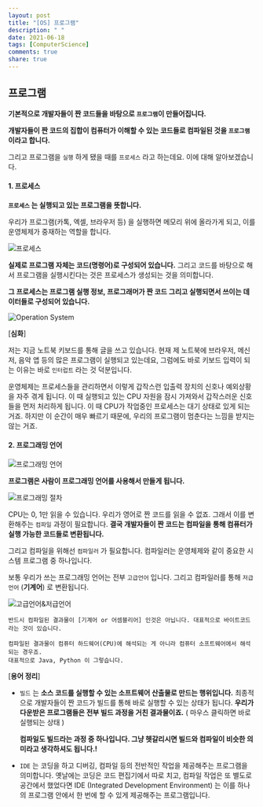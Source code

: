 ```yaml
---
layout: post
title: "[OS] 프로그램"
description: " "
date: 2021-06-18
tags: [ComputerScience]
comments: true
share: true
---
```


## 프로그램

**기본적으로 개발자들이 짠 코드들을 바탕으로 `프로그램`이 만들어집니다.**

**개발자들이 짠 코드의 집합이 컴퓨터가 이해할 수 있는 코드들로 컴파일된 것을 `프로그램`이라고 합니다.**

그리고 프로그램을 `실행` 하게 됐을 때를 `프로세스` 라고 하는데요. 이에 대해 알아보겠습니다.



#### 1. 프로세스

**`프로세스` 는 실행되고 있는 프로그램을 뜻합니다.**

우리가 프로그램(카톡, 엑셀, 브라우저 등) 을 실행하면 메모리 위에 올라가게 되고, 이를 운영체제가 중재하는 역할을 합니다.

![프로세스](https://www.grabbing.me/image/https%3A%2F%2Fs3-us-west-2.amazonaws.com%2Fsecure.notion-static.com%2F8d9e11c4-f89f-4ad5-be8d-5f0c407df076%2FUntitled.png?table=block&id=b7366281-a6cf-41e9-87c3-8bdb587d147b&width=800&cache=v2)

<!-- 작업관리자에서 프로세스를 직접 죽일 수도 있다. -->

**실제로 프로그램 자체는 코드(명령어)로 구성되어 있습니다.** 그리고 코드를 바탕으로 해서 프로그램을 실행시킨다는 것은 프로세스가 생성되는 것을 의미합니다.



**그 프로세스는 프로그램 실행 정보, 프로그래머가 짠 코드 그리고 실행되면서 쓰이는 데이터들로 구성되어 있습니다.**

![Operation System](https://www.grabbing.me/image/https%3A%2F%2Fs3-us-west-2.amazonaws.com%2Fsecure.notion-static.com%2F2bcec14c-6095-437d-9ea3-1c58aa77a85a%2FUntitled.png?table=block&id=cd1bd0cf-a8b4-44d1-b1ab-abb0c9a76735&width=1190&cache=v2)

<!-- Stack, Heap은 프로그램이 실행되면서 생기는 정보들을 저장하는 자료구조입니다. -->



[**심화**]

저는 지금 노트북 키보드를 통해 글을 쓰고 있습니다. 현재 제 노트북에 브라우저, 메신저, 음악 앱 등의 많은 프로그램이 실행되고 있는데요, 그럼에도 바로 키보드 입력이 되는 이유는 바로 `인터럽트` 라는 것 덕분입니다.

운영체제는 프로세스들을 관리하면서 이렇게 갑작스런 입출력 장치의 신호나 예외상황을 자주 겪게 됩니다. 이 때 실행되고 있는 CPU 자원을 잠시 가져와서 갑작스러운 신호들을 먼저 처리하게 됩니다.
이 때 CPU가 작업중인 프로세스는 대기 상태로 있게 되는 거죠. 하지만 이 순간이 매우 빠르기 때문에, 우리의 프로그램이 멈춘다는 느낌을 받지는 않는 거죠.



#### 2. 프로그래밍 언어

![프로그래밍 언어](https://www.grabbing.me/image/https%3A%2F%2Fs3-us-west-2.amazonaws.com%2Fsecure.notion-static.com%2F6d76dcaa-d8fb-4260-83f1-ae34c907a620%2FUntitled.png?table=block&id=cc6d084a-4975-4310-8d1f-e2a56869024c&width=1250&cache=v2)



**프로그램은 사람이 프로그래밍 언어를 사용해서 만들게 됩니다.**

![프로그래밍 절차](https://www.grabbing.me/image/https%3A%2F%2Fs3-us-west-2.amazonaws.com%2Fsecure.notion-static.com%2F7c1fb58d-30cf-455a-91c9-bce3cfe5343c%2FUntitled.png?table=block&id=8129bac6-1989-4cf2-8bde-e8399bd14f6d&width=590&cache=v2)

CPU는 0, 1만 읽을 수 있습니다. 우리가 영어로 짠 코드를 읽을 수 없죠. 그래서 이를 변환해주는 `컴파일` 과정이 필요합니다. **결국 개발자들이 짠 코드는 컴파일을 통해 컴퓨터가 실행 가능한 코드들로 변환됩니다.**

그리고 컴파일을 위해선 `컴파일러` 가 필요합니다. 컴파일러는 운영체제와 같이 중요한 시스템 프로그램 중 하나입니다.

보통 우리가 쓰는 프로그래밍 언어는 전부 `고급언어` 입니다. 그리고 컴파일러를 통해 `저급언어` (**기계어**) 로 변환됩니다.

![고급언어&저급언어](https://www.grabbing.me/image/https%3A%2F%2Fs3-us-west-2.amazonaws.com%2Fsecure.notion-static.com%2F15647ed1-cf5f-4372-9a94-546c31a5ae02%2FUntitled.png?table=block&id=93ca68c4-53fc-4c58-ad9c-779873940513&width=1540&cache=v2)

```
반드시 컴파일된 결과물이 [기계어 or 어셈블리어] 인것은 아닙니다. 대표적으로 바이트코드 라는 것이 있습니다.

컴파일된 결과물이 컴퓨터 하드웨어(CPU)에 해석되는 게 아니라 컴퓨터 소프트웨어에서 해석되는 경우죠.
대표적으로 Java, Python 이 그렇습니다.
```



[**용어 정리**]

- `빌드` 는 **소스 코드를 실행할 수 있는 소프트웨어 산출물로 만드는 행위입니다.** 최종적으로 개발자들이 짠 코드가 빌드를 통해 바로 실행할 수 있는 상태가 됩니다. **우리가 다운받은 프로그램들은 전부 빌드 과정을 거친 결과물이죠.** ( 마우스 클릭하면 바로 실행되는 상태 )

  **컴파일도 빌드라는 과정 중 하나입니다. 그냥 헷갈리시면 빌드와 컴파일이 비슷한 의미라고 생각하셔도 됩니다.!**



- `IDE` 는 코딩을 하고 디버깅, 컴파일 등의 전반적인 작업을 제공해주는 프로그램을 의미합니다.
  옛날에는 코딩은 코드 편집기에서 따로 치고, 컴파일 작업은 또 별도로 공간에서 했었다면 
  IDE (Integrated Development Environment) 는 이를 하나의 프로그램 안에서 한 번에 할 수 있게 제공해주는 프로그램입니다.

